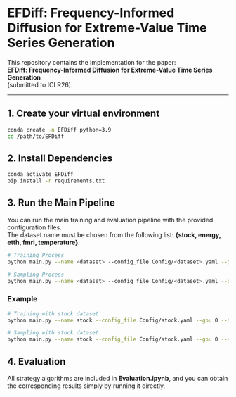 # EFDiff: Frequency-Informed Diffusion for Extreme-Value Time Series Generation

This repository contains the implementation for the paper:  
**EFDiff: Frequency-Informed Diffusion for Extreme-Value Time Series Generation**  
(submitted to ICLR26).

---

## 1. Create your virtual environment
```bash
conda create -n EFDiff python=3.9
cd /path/to/EFDiff
```

## 2. Install Dependencies
```bash
conda activate EFDiff
pip install -r requirements.txt
```

## 3. Run the Main Pipeline
You can run the main training and evaluation pipeline with the provided configuration files.  
The dataset name must be chosen from the following list: **{stock, energy, etth, fmri, temperature}**.

```bash
# Training Process
python main.py --name <dataset> --config_file Config/<dataset>.yaml --gpu 0 --topk 5 --train

# Sampling Process
python main.py --name <dataset> --config_file Config/<dataset>.yaml --gpu 0 --sample 0 --topk 5 --milestone 10
```

### Example
```bash
# Training with stock dataset
python main.py --name stock --config_file Config/stock.yaml --gpu 0 --topk 5 --train

# Sampling with stock dataset
python main.py --name stock --config_file Config/stock.yaml --gpu 0 --sample 0 --topk 5 --milestone 10
```

## 4. Evaluation
All strategy algorithms are included in **Evaluation.ipynb**, and you can obtain the corresponding results simply by running it directly.
